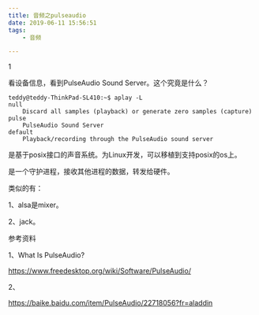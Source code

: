 ```yaml
---
title: 音频之pulseaudio
date: 2019-06-11 15:56:51
tags:
	- 音频

---
```


1

看设备信息，看到PulseAudio Sound Server。这个究竟是什么？

```
teddy@teddy-ThinkPad-SL410:~$ aplay -L
null
    Discard all samples (playback) or generate zero samples (capture)
pulse
    PulseAudio Sound Server
default
    Playback/recording through the PulseAudio sound server
```

是基于posix接口的声音系统。为Linux开发，可以移植到支持posix的os上。

是一个守护进程，接收其他进程的数据，转发给硬件。

类似的有：

1、alsa是mixer。

2、jack。



参考资料

1、What Is PulseAudio?

https://www.freedesktop.org/wiki/Software/PulseAudio/

2、

https://baike.baidu.com/item/PulseAudio/22718056?fr=aladdin